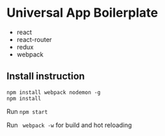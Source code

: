 # Universal App Boilerplate

* react
* react-router
* redux
* webpack

## Install instruction

```
npm install webpack nodemon -g
npm install
```
Run ` npm start `

Run ` webpack -w` for build and hot reloading
